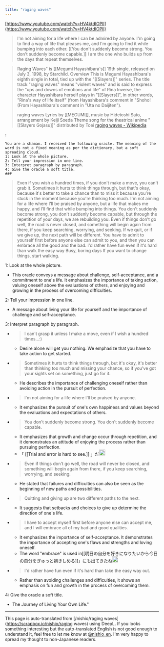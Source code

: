 ```yaml
---
title: "raging waves"
---
```


[https://www.youtube.com/watch?v=HV4ktdIOPII](https://www.youtube.com/watch?v=HV4ktdIOPII)

> I'm not aiming for a life where I can be admired by anyone.
> I'm going to find a way of life that pleases me, and I'm going to find it while bumping into each other.
>  [[You don't suddenly become strong. You don't suddenly become capable.]]
> I am the one who builds up from the days that repeat themselves.

> Raging Waves" is [[Megumi Hayashibara's]] 19th single, released on July 3, 1998, by Starchild.
>  Overview
>  This is Megumi Hayashibara's eighth single in total, tied up with the "[[Slayers]]" series.
>  The title track "raging waves" means "violent waves" and is said to express the "ups and downs of emotions and life" of Rina Inverse, the character Hayashibara herself plays in "[[Slayers]]", in other words, "Rina's way of life itself" (from Hayashibara's comment in "Shoho! (From Hayashibara's comment in "Uta no Daijiten").
>
>  raging waves
>  Lyrics by [[MEGUMI]], music by Hidetoshi Sato, arrangement by Keiji Soeda
>  Theme song for the theatrical anime "[[Slayers Gojasu]]" distributed by Toei
[raging waves - Wikipedia](https://ja.wikipedia.org/wiki/Raging_waves)


:

```
You are a shaman. I received the following oracle. The meaning of the word is not a fixed meaning as per the dictionary, but a soft spreading cloud.
1: Look at the whole picture.
2: Tell your impression in one line.
3: Interpret paragraph by paragraph.
4: Give the oracle a soft title.
###
```

>  Even if you wish a hundred times, if you don't make a move, you can't grab it.
> Sometimes it hurts to think things through, but that's okay, because it's better to take a chance than to miss it because you're stuck in the moment because you're thinking too much.
>  I'm not aiming for a life where I'll be praised by anyone, but a life that makes me happy, and I'll find that while bumping into things.
>  You don't suddenly become strong, you don't suddenly become capable, but through the repetition of your days, we are rebuilding you.
>  Even if things don't go well, the road is never closed, and something will begin again from there, if you keep searching, worrying, and seeking.
>  If we quit, or if we give up, the next path will be different.
>  You have to admit to yourself first before anyone else can admit to you, and then you can embrace all the good and the bad.
>  I'd rather have fun even if it's hard than walk the easy way Busy, boring days If you want to change things, start walking.

1: Look at the whole picture.
- This oracle conveys a message about challenge, self-acceptance, and a commitment to one's life. It emphasizes the importance of taking action, valuing oneself above the evaluations of others, and enjoying and growing in the process of overcoming difficulties.

2: Tell your impression in one line.
- A message about living your life for yourself and the importance of challenge and self-acceptance.

3: Interpret paragraph by paragraph.

- > I can't grasp it unless I make a move, even if I wish a hundred times...:)
    - Desire alone will get you nothing. We emphasize that you have to take action to get started.

- > Sometimes it hurts to think things through, but it's okay, it's better than thinking too much and missing your chance, so if you've got your sights set on something, just go for it.
    - He describes the importance of challenging oneself rather than avoiding action in the pursuit of perfection.

- > I'm not aiming for a life where I'll be praised by anyone.
    - It emphasizes the pursuit of one's own happiness and values beyond the evaluations and expectations of others.

- >  You don't suddenly become strong. You don't suddenly become capable.
    - It emphasizes that growth and change occur through repetition, and it demonstrates an attitude of enjoying the process rather than pursuing perfection.
    - 「 [[Trial and error is hard to see.]] 」だ<img src='https://scrapbox.io/api/pages/nishio-en/nishio/icon' alt='nishio.icon' height="19.5"/>

- > Even if things don't go well, the road will never be closed, and something will begin again from there, if you keep searching, worrying, and seeking.
    - He stated that failures and difficulties can also be seen as the beginning of new paths and possibilities.

- > Quitting and giving up are two different paths to the next.
    - It suggests that setbacks and choices to give up determine the direction of one's life.

- > I have to accept myself first before anyone else can accept me, and I will embrace all of my bad and good qualities.
    - It emphasizes the importance of self-acceptance. It demonstrates the importance of accepting one's flaws and strengths and loving oneself.
    - The word "embrace" is used in[[明日の自分を好きになりたいから今日の自分をぎゅっと抱きしめる]]」にも出てきたね<img src='https://scrapbox.io/api/pages/nishio-en/nishio/icon' alt='nishio.icon' height="19.5"/>

- > I'd rather have fun even if it's hard than take the easy way out.
    - Rather than avoiding challenges and difficulties, it shows an emphasis on fun and growth in the process of overcoming them.

4: Give the oracle a soft title.
- The Journey of Living Your Own Life."
---
This page is auto-translated from [/nishio/raging waves](https://scrapbox.io/nishio/raging waves) using DeepL. If you looks something interesting but the auto-translated English is not good enough to understand it, feel free to let me know at [@nishio_en](https://twitter.com/nishio_en). I'm very happy to spread my thought to non-Japanese readers.